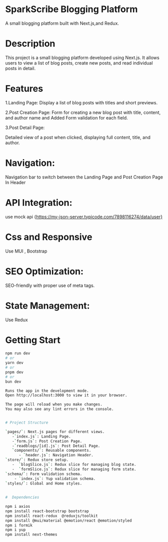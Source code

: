 #  SparkScribe Blogging Platform 

A small blogging platform built with Next.js,and Redux.

# Description

This project is a small blogging platform developed using Next.js. It allows users to view a list of blog posts, create new posts, and read individual posts in detail.

# Features

1.Landing Page:
Display a list of blog posts with titles and short previews.

2.Post Creation Page:
Form for creating a new blog post with title, content, and author name and Added Form validation for each field.

3.Post Detail Page:

Detailed view of a post when clicked, displaying full content, title, and author.

# Navigation:

Navigation bar to switch between the Landing Page and Post Creation Page In Header

# API Integration:

use mock api {https://my-json-server.typicode.com/7898116274/data/user}

# Css and Responsive 
Use MUI , Bootstrap

# SEO Optimization:
SEO-friendly with proper use of meta tags.

# State Management:
Use Redux 


# Getting Start 
 ```bash
npm run dev
# or
yarn dev
# or
pnpm dev
# or
bun dev

Runs the app in the development mode.
Open http://localhost:3000 to view it in your browser.

The page will reload when you make changes.
You may also see any lint errors in the console.


 # Project Structure
 
 `pages/`: Next.js pages for different views.
    -`index.js`: Landing Page.
    -`form.js`: Post Creation Page.
    -`readblogs/[id].js`: Post Detail Page.
    `components/`: Reusable components.
       - `header.js`: Navigation Header.
 `store/`: Redux store setup.
    -  `blogSlice.js`: Redux slice for managing blog state.
    -  `formSlice.js`: Redux slice for managing form state.
 `schema/`: Form validation schema.
     - `index.js`: Yup validation schema.
 `styles/`: Global and Home styles.
    
    
#  Dependencies

npm i axios
npm install react-bootstrap bootstrap  
npm install react-redux  @reduxjs/toolkit 
npm install @mui/material @emotion/react @emotion/styled 
npm i formik            
npm i yup
npm install next-themes   

